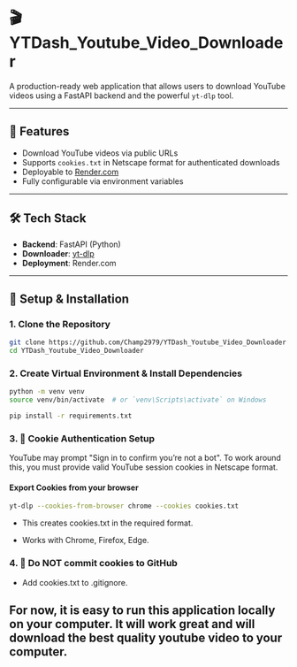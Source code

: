 # 🎬 YTDash_Youtube_Video_Downloader

A production-ready web application that allows users to download YouTube videos using a FastAPI backend and the powerful `yt-dlp` tool.

---

## 🚀 Features

- Download YouTube videos via public URLs
- Supports `cookies.txt` in Netscape format for authenticated downloads
- Deployable to [Render.com](https://render.com/)
- Fully configurable via environment variables

---

## 🛠 Tech Stack

- **Backend**: FastAPI (Python)
- **Downloader**: [yt-dlp](https://github.com/yt-dlp/yt-dlp)
- **Deployment**: Render.com

---

## 🔧 Setup & Installation

### 1. Clone the Repository

```bash
git clone https://github.com/Champ2979/YTDash_Youtube_Video_Downloader
cd YTDash_Youtube_Video_Downloader
```

### 2. Create Virtual Environment & Install Dependencies
```bash
python -m venv venv
source venv/bin/activate  # or `venv\Scripts\activate` on Windows

pip install -r requirements.txt
```
### 3. 🍪 Cookie Authentication Setup

YouTube may prompt "Sign in to confirm you’re not a bot". To work around this, you must provide valid YouTube session cookies in Netscape format.

#### Export Cookies from your browser
```bash
yt-dlp --cookies-from-browser chrome --cookies cookies.txt
```
- This creates cookies.txt in the required format.

- Works with Chrome, Firefox, Edge.

### 4. 🛑 Do NOT commit cookies to GitHub
- Add cookies.txt to .gitignore.


## For now, it is easy to run this application locally on your computer. It will work great and will download the best quality youtube video to your computer.

